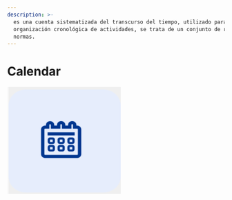 ```yaml
---
description: >-
  es una cuenta sistematizada del transcurso del tiempo, utilizado para la
  organización cronológica de actividades, se trata de un conjunto de reglas o
  normas.
---
```


# Calendar

![](../../../.gitbook/assets/image%20%28240%29.png)


